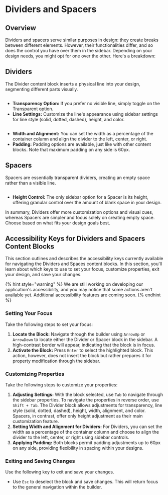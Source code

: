 # Dividers and Spacers

## Overview

Dividers and spacers serve similar purposes in design: they create breaks between different elements. However, their functionalities differ, and so does the control you have over them in the sidebar. Depending on your design needs, you might opt for one over the other. Here's a breakdown:

## Dividers

The Divider content block inserts a physical line into your design, segmenting different parts visually.

<figure><img src="https://lh7-eu.googleusercontent.com/m7Bqrp2nQErMa3joo5YvZ9ZiqQCNc9h5PxxOhSQ4vTHhsGKfaCcVU4J_R6JNKR66yOid3vQW2b0xRL0NbMQbVVVLebynGQr4odUQafFnsWgUUrcVaP-w2Z8xuAhaiiRzKME2Bl0RhCr_SkAVZTQYKUU" alt=""><figcaption></figcaption></figure>

* **Transparency Option:** If you prefer no visible line, simply toggle on the Transparent option.
* **Line Settings:** Customize the line's appearance using sidebar settings for line style (solid, dotted, dashed), height, and color.

<figure><img src="https://lh7-eu.googleusercontent.com/t9mbQcHbtzAYcWst8Tefu3i-aTao-0X-OW365ErNBUWYP9ZAYVN5omcqDjsw7FDCOS5GQ3FVTDKYjRHQhoTN58Hk1ec93BgscqlEvmHnR-7I7d2EURzbAtehzhPUqidX301J0R6NKemvhjtDEwtJLik" alt=""><figcaption></figcaption></figure>

* **Width and Alignment:** You can set the width as a percentage of the container column and align the divider to the left, center, or right.
* **Padding:** Padding options are available, just like with other content blocks. Note that maximum padding on any side is 60px.

## Spacers

Spacers are essentially transparent dividers, creating an empty space rather than a visible line.

<figure><img src="https://lh7-eu.googleusercontent.com/j8VvVyb8t-_kT9tFyx6iyocQufEgDjC3zVNECn273VcINZ5opPSRliTBEx9Y5vjbI6lclVJIT2EJdY44IzIMXYJxOaN2B1Icl423PN8Afq7OsVkbNysV-EgwAG4SWkFzOmuUMpICkjYcA4oqcjvLa5c" alt=""><figcaption></figcaption></figure>

* **Height Control:** The only sidebar option for a Spacer is its height, offering granular control over the amount of blank space in your design.

In summary, Dividers offer more customization options and visual cues, whereas Spacers are simpler and focus solely on creating empty space. Choose based on what fits your design goals best.

## Accessibility Keys for Dividers and Spacers Content Blocks

This section outlines and describes the accessibility keys currently available for navigating the Dividers and Spaces content blocks. In this section, you'll learn about which keys to use to set your focus, customize properties, exit your design, and save your changes.

{% hint style="warning" %}
We are still working on developing our application's accessibility, and you may notice that some actions aren't available yet. Additional accessibility features are coming soon.&#x20;
{% endhint %}

### **Setting Your Focus**

Take the following steps to set your focus:

1. **Locate the Block:** Navigate through the builder using `ArrowUp` or `ArrowDown` to locate either the Divider or Spacer block in the sidebar. A high-contrast border will appear, indicating that the block is in focus.
2. **Activate the Block:** Press `Enter` to select the highlighted block. This action, however, does not insert the block but rather prepares it for property modification through the sidebar.

### **Customizing Properties**

Take the following steps to customize your properties:

1. **Adjusting Settings:** With the block selected, use `Tab` to navigate through the sidebar properties. To navigate the properties in reverse order, use `Shift + Tab`. The Divider block allows adjustments for transparency, line style (solid, dotted, dashed), height, width, alignment, and color. Spacers, in contrast, offer only height adjustment as their main customization feature.
2. **Setting Width and Alignment for Dividers:** For Dividers, you can set the width as a percentage of the container column and choose to align the divider to the left, center, or right using sidebar controls.
3. **Applying Padding:** Both blocks permit padding adjustments up to 60px on any side, providing flexibility in spacing within your designs.

### **Exiting and Saving Changes**

Use the following key to exit and save your changes.

* Use `Esc` to deselect the block and save changes. This will return focus to the general navigation within the builder.
